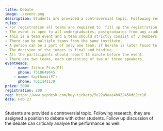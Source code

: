 ```yaml
---
title: Debate
image: ./event.png
description: Students are provided a controversial topic. Following research, they are assigned a position to debate with other students. Follow up discussion of the debate can critically analyse the performance as well.
rules: 
- For registration all teams are required to  fill up the registration form from the counter itself.
- The event is open to all undergraduates, postgraduates from any academic institution. 
- This is a team event and a team should strictly consist of 3 members and all the members should  belong to the same institute.
- There can be multiple teams from the same institute.
- A person can be a part of only one team; if he/she is later found to be a part of multiple teams  then all the team of which he is a part will be disqualified.
- The decision of the judges is final and binding.
- All the participants should report 15 minute before the event.
- There are two teams, each consisting of two or three speakers.
eventHeads:
    - name: Jithin Pius(EI)
      phone: 7510649645
    - name: Sapthami(EI)
      phone: 7511141130
prize: 5000
registration: 200
reg: https://www.yepdesk.com/buy-tickets/5e22a9aae4b022450dc2cc16
date: Feb 27
---
```

Students are provided a controversial topic. Following research, they are assigned a position to debate with other students. Follow up discussion of the debate can critically analyse the performance as well.
